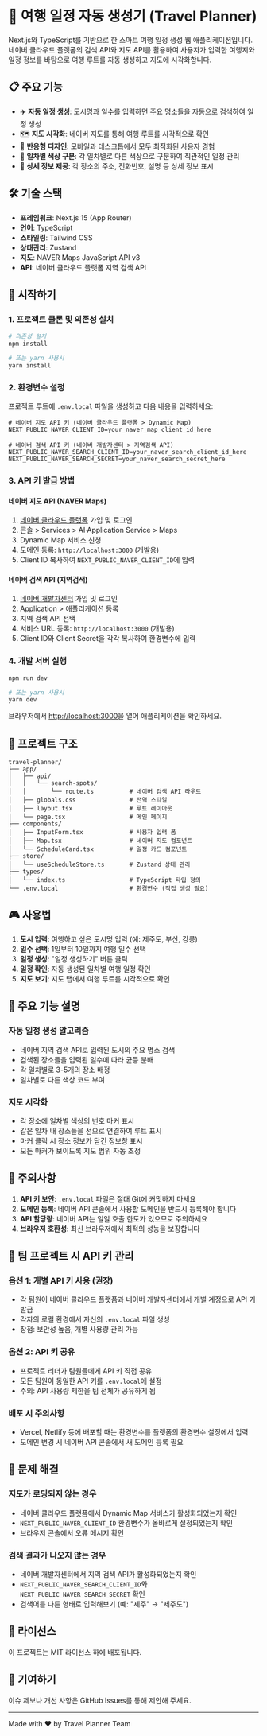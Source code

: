 # 🎯 여행 일정 자동 생성기 (Travel Planner)

Next.js와 TypeScript를 기반으로 한 스마트 여행 일정 생성 웹 애플리케이션입니다.  
네이버 클라우드 플랫폼의 검색 API와 지도 API를 활용하여 사용자가 입력한 여행지와 일정 정보를 바탕으로 여행 루트를 자동 생성하고 지도에 시각화합니다.

## 📋 주요 기능

- ✈️ **자동 일정 생성**: 도시명과 일수를 입력하면 주요 명소들을 자동으로 검색하여 일정 생성
- 🗺️ **지도 시각화**: 네이버 지도를 통해 여행 루트를 시각적으로 확인
- 📱 **반응형 디자인**: 모바일과 데스크톱에서 모두 최적화된 사용자 경험
- 🎨 **일차별 색상 구분**: 각 일차별로 다른 색상으로 구분하여 직관적인 일정 관리
- 📍 **상세 정보 제공**: 각 장소의 주소, 전화번호, 설명 등 상세 정보 표시

## 🛠️ 기술 스택

- **프레임워크**: Next.js 15 (App Router)
- **언어**: TypeScript
- **스타일링**: Tailwind CSS
- **상태관리**: Zustand
- **지도**: NAVER Maps JavaScript API v3
- **API**: 네이버 클라우드 플랫폼 지역 검색 API

## 🚀 시작하기

### 1. 프로젝트 클론 및 의존성 설치

```bash
# 의존성 설치
npm install

# 또는 yarn 사용시
yarn install
```

### 2. 환경변수 설정

프로젝트 루트에 `.env.local` 파일을 생성하고 다음 내용을 입력하세요:

```env
# 네이버 지도 API 키 (네이버 클라우드 플랫폼 > Dynamic Map)
NEXT_PUBLIC_NAVER_CLIENT_ID=your_naver_map_client_id_here

# 네이버 검색 API 키 (네이버 개발자센터 > 지역검색 API)
NEXT_PUBLIC_NAVER_SEARCH_CLIENT_ID=your_naver_search_client_id_here
NEXT_PUBLIC_NAVER_SEARCH_SECRET=your_naver_search_secret_here
```

### 3. API 키 발급 방법

#### 네이버 지도 API (NAVER Maps)
1. [네이버 클라우드 플랫폼](https://ncloud.com/) 가입 및 로그인
2. 콘솔 > Services > AI·Application Service > Maps
3. Dynamic Map 서비스 신청
4. 도메인 등록: `http://localhost:3000` (개발용)
5. Client ID 복사하여 `NEXT_PUBLIC_NAVER_CLIENT_ID`에 입력

#### 네이버 검색 API (지역검색)
1. [네이버 개발자센터](https://developers.naver.com/) 가입 및 로그인
2. Application > 애플리케이션 등록
3. 지역 검색 API 선택
4. 서비스 URL 등록: `http://localhost:3000` (개발용)
5. Client ID와 Client Secret을 각각 복사하여 환경변수에 입력

### 4. 개발 서버 실행

```bash
npm run dev

# 또는 yarn 사용시
yarn dev
```

브라우저에서 [http://localhost:3000](http://localhost:3000)을 열어 애플리케이션을 확인하세요.

## 📁 프로젝트 구조

```
travel-planner/
├── app/
│   ├── api/
│   │   └── search-spots/
│   │       └── route.ts          # 네이버 검색 API 라우트
│   ├── globals.css               # 전역 스타일
│   ├── layout.tsx                # 루트 레이아웃
│   └── page.tsx                  # 메인 페이지
├── components/
│   ├── InputForm.tsx             # 사용자 입력 폼
│   ├── Map.tsx                   # 네이버 지도 컴포넌트
│   └── ScheduleCard.tsx          # 일정 카드 컴포넌트
├── store/
│   └── useScheduleStore.ts       # Zustand 상태 관리
├── types/
│   └── index.ts                  # TypeScript 타입 정의
└── .env.local                    # 환경변수 (직접 생성 필요)
```

## 🎮 사용법

1. **도시 입력**: 여행하고 싶은 도시명 입력 (예: 제주도, 부산, 강릉)
2. **일수 선택**: 1일부터 10일까지 여행 일수 선택
3. **일정 생성**: "일정 생성하기" 버튼 클릭
4. **일정 확인**: 자동 생성된 일차별 여행 일정 확인
5. **지도 보기**: 지도 탭에서 여행 루트를 시각적으로 확인

## 🔧 주요 기능 설명

### 자동 일정 생성 알고리즘
- 네이버 지역 검색 API로 입력된 도시의 주요 명소 검색
- 검색된 장소들을 입력된 일수에 따라 균등 분배
- 각 일차별로 3-5개의 장소 배정
- 일차별로 다른 색상 코드 부여

### 지도 시각화
- 각 장소에 일차별 색상의 번호 마커 표시
- 같은 일차 내 장소들을 선으로 연결하여 루트 표시
- 마커 클릭 시 장소 정보가 담긴 정보창 표시
- 모든 마커가 보이도록 지도 범위 자동 조정

## 🚨 주의사항

1. **API 키 보안**: `.env.local` 파일은 절대 Git에 커밋하지 마세요
2. **도메인 등록**: 네이버 API 콘솔에서 사용할 도메인을 반드시 등록해야 합니다
3. **API 할당량**: 네이버 API는 일일 호출 한도가 있으므로 주의하세요
4. **브라우저 호환성**: 최신 브라우저에서 최적의 성능을 보장합니다

## 👥 팀 프로젝트 시 API 키 관리

### 옵션 1: 개별 API 키 사용 (권장)
- 각 팀원이 네이버 클라우드 플랫폼과 네이버 개발자센터에서 개별 계정으로 API 키 발급
- 각자의 로컬 환경에서 자신의 `.env.local` 파일 생성
- 장점: 보안성 높음, 개별 사용량 관리 가능

### 옵션 2: API 키 공유
- 프로젝트 리더가 팀원들에게 API 키 직접 공유
- 모든 팀원이 동일한 API 키를 `.env.local`에 설정
- 주의: API 사용량 제한을 팀 전체가 공유하게 됨

### 배포 시 주의사항
- Vercel, Netlify 등에 배포할 때는 환경변수를 플랫폼의 환경변수 설정에서 입력
- 도메인 변경 시 네이버 API 콘솔에서 새 도메인 등록 필요

## 🐛 문제 해결

### 지도가 로딩되지 않는 경우
- 네이버 클라우드 플랫폼에서 Dynamic Map 서비스가 활성화되었는지 확인
- `NEXT_PUBLIC_NAVER_CLIENT_ID` 환경변수가 올바르게 설정되었는지 확인
- 브라우저 콘솔에서 오류 메시지 확인

### 검색 결과가 나오지 않는 경우
- 네이버 개발자센터에서 지역 검색 API가 활성화되었는지 확인
- `NEXT_PUBLIC_NAVER_SEARCH_CLIENT_ID`와 `NEXT_PUBLIC_NAVER_SEARCH_SECRET` 확인
- 검색어를 다른 형태로 입력해보기 (예: "제주" → "제주도")

## 📝 라이선스

이 프로젝트는 MIT 라이선스 하에 배포됩니다.

## 🤝 기여하기

이슈 제보나 개선 사항은 GitHub Issues를 통해 제안해 주세요.

---

Made with ❤️ by Travel Planner Team
